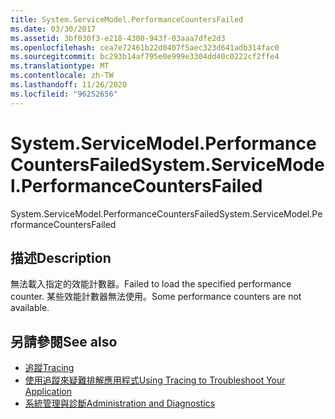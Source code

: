 ```yaml
---
title: System.ServiceModel.PerformanceCountersFailed
ms.date: 03/30/2017
ms.assetid: 3bf030f3-e218-4300-943f-03aaa7dfe2d3
ms.openlocfilehash: cea7e72461b22d0407f5aec323d641adb314fac0
ms.sourcegitcommit: bc293b14af795e0e999e3304dd40c0222cf2ffe4
ms.translationtype: MT
ms.contentlocale: zh-TW
ms.lasthandoff: 11/26/2020
ms.locfileid: "96252656"
---
```

# <a name="systemservicemodelperformancecountersfailed"></a><span data-ttu-id="358e2-102">System.ServiceModel.PerformanceCountersFailed</span><span class="sxs-lookup"><span data-stu-id="358e2-102">System.ServiceModel.PerformanceCountersFailed</span></span>

<span data-ttu-id="358e2-103">System.ServiceModel.PerformanceCountersFailed</span><span class="sxs-lookup"><span data-stu-id="358e2-103">System.ServiceModel.PerformanceCountersFailed</span></span>  
  
## <a name="description"></a><span data-ttu-id="358e2-104">描述</span><span class="sxs-lookup"><span data-stu-id="358e2-104">Description</span></span>  

 <span data-ttu-id="358e2-105">無法載入指定的效能計數器。</span><span class="sxs-lookup"><span data-stu-id="358e2-105">Failed to load the specified performance counter.</span></span> <span data-ttu-id="358e2-106">某些效能計數器無法使用。</span><span class="sxs-lookup"><span data-stu-id="358e2-106">Some performance counters are not available.</span></span>  
  
## <a name="see-also"></a><span data-ttu-id="358e2-107">另請參閱</span><span class="sxs-lookup"><span data-stu-id="358e2-107">See also</span></span>

- [<span data-ttu-id="358e2-108">追蹤</span><span class="sxs-lookup"><span data-stu-id="358e2-108">Tracing</span></span>](index.md)
- [<span data-ttu-id="358e2-109">使用追蹤來疑難排解應用程式</span><span class="sxs-lookup"><span data-stu-id="358e2-109">Using Tracing to Troubleshoot Your Application</span></span>](using-tracing-to-troubleshoot-your-application.md)
- [<span data-ttu-id="358e2-110">系統管理與診斷</span><span class="sxs-lookup"><span data-stu-id="358e2-110">Administration and Diagnostics</span></span>](../index.md)
